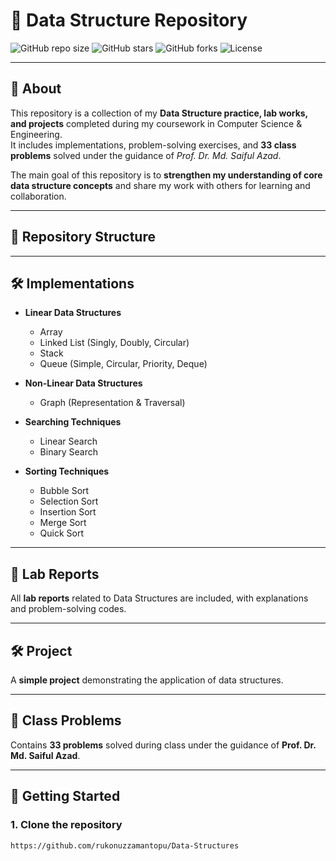 # 📘 Data Structure Repository  

![GitHub repo size](https://img.shields.io/github/repo-size/your-username/data-structure-repo)
![GitHub stars](https://img.shields.io/github/stars/your-username/data-structure-repo?style=social)
![GitHub forks](https://img.shields.io/github/forks/your-username/data-structure-repo?style=social)
![License](https://img.shields.io/github/license/your-username/data-structure-repo)

---

## 📖 About
This repository is a collection of my **Data Structure practice, lab works, and projects** completed during my coursework in Computer Science & Engineering.  
It includes implementations, problem-solving exercises, and **33 class problems** solved under the guidance of *Prof. Dr. Md. Saiful Azad*.  

The main goal of this repository is to **strengthen my understanding of core data structure concepts** and share my work with others for learning and collaboration.  

---

## 📂 Repository Structure  


---

## 🛠 Implementations  

- **Linear Data Structures**  
  - Array  
  - Linked List (Singly, Doubly, Circular)  
  - Stack  
  - Queue (Simple, Circular, Priority, Deque)  

- **Non-Linear Data Structures**  
  - Graph (Representation & Traversal)  

- **Searching Techniques**  
  - Linear Search  
  - Binary Search  

- **Sorting Techniques**  
  - Bubble Sort  
  - Selection Sort  
  - Insertion Sort  
  - Merge Sort  
  - Quick Sort  

---

## 📑 Lab Reports  
All **lab reports** related to Data Structures are included, with explanations and problem-solving codes.  

---

## 🛠 Project  
A **simple project** demonstrating the application of data structures.  

---

## 📘 Class Problems  
Contains **33 problems** solved during class under the guidance of **Prof. Dr. Md. Saiful Azad**.  

---

## 🚀 Getting Started  

### 1. Clone the repository  
```bash
https://github.com/rukonuzzamantopu/Data-Structures
